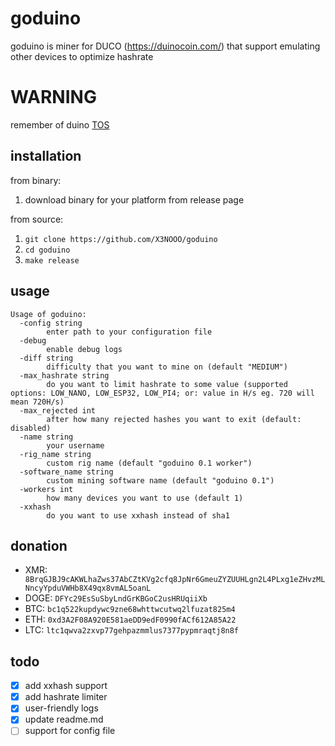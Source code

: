 # goduino

goduino is miner for DUCO (<https://duinocoin.com/>) that support emulating other devices to optimize hashrate

# WARNING

remember of duino [TOS](https://duinocoin.com/legal)

## installation

from binary:

1. download binary for your platform from release page

from source:

1. `git clone https://github.com/X3NOOO/goduino`
2. `cd goduino`
3. `make release`

## usage

```raw
Usage of goduino:
  -config string
    	enter path to your configuration file
  -debug
    	enable debug logs
  -diff string
    	difficulty that you want to mine on (default "MEDIUM")
  -max_hashrate string
    	do you want to limit hashrate to some value (supported options: LOW_NANO, LOW_ESP32, LOW_PI4; or: value in H/s eg. 720 will mean 720H/s)
  -max_rejected int
    	after how many rejected hashes you want to exit (default: disabled)
  -name string
    	your username
  -rig_name string
    	custom rig name (default "goduino 0.1 worker")
  -software_name string
    	custom mining software name (default "goduino 0.1")
  -workers int
    	how many devices you want to use (default 1)
  -xxhash
    	do you want to use xxhash instead of sha1
```

## donation

- XMR: `
8BrqGJBJ9cAKWLhaZws37AbCZtKVg2cfq8JpNr6GmeuZYZUUHLgn2L4PLxg1eZHvzMLNncyYpduVWHb8X49qx8vmAL5oanL`
- DOGE: `DFYc29EsSuSbyLndGrKBGoC2usHRUqiiXb`
- BTC: `bc1q522kupdywc9zne68whttwcutwq2lfuzat825m4`
- ETH: `0xd3A2F08A920E581aeDD9edF0990fACf612A85A22`
- LTC: `ltc1qwva2zxvp77gehpazmmlus7377pypmraqtj8n8f`

## todo

- [X] add xxhash support
- [X] add hashrate limiter
- [X] user-friendly logs
- [X] update readme.md
- [ ] support for config file
